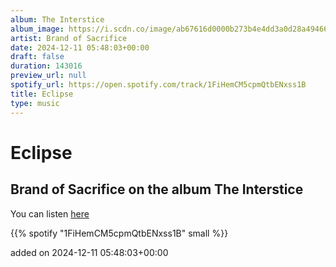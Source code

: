 ```yaml
---
album: The Interstice
album_image: https://i.scdn.co/image/ab67616d0000b273b4e4dd3a0d28a49466cae30c
artist: Brand of Sacrifice
date: 2024-12-11 05:48:03+00:00
draft: false
duration: 143016
preview_url: null
spotify_url: https://open.spotify.com/track/1FiHemCM5cpmQtbENxss1B
title: Eclipse
type: music
---
```



# Eclipse

## Brand of Sacrifice on the album The Interstice

You can listen [here](https://open.spotify.com/track/1FiHemCM5cpmQtbENxss1B)

{{% spotify "1FiHemCM5cpmQtbENxss1B" small %}}

added on 2024-12-11 05:48:03+00:00